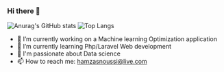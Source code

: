 ### Hi there 👋

![Anurag's GitHub stats](https://github-readme-stats.vercel.app/api?username=HamzaSn)
![Top Langs](https://github-readme-stats.vercel.app/api/top-langs/?username=HamzaSn&exclude_repo=portfolio)
- 🔭 I’m currently working on a Machine learning Optimization application
- 🌱 I’m currently learning Php/Laravel Web development
- 💬 I'm passionate about Data science
- 📫 How to reach me: hamzasnoussi@live.com

